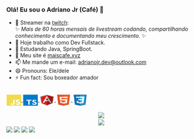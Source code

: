 ### Olá! Eu sou o Adriano Jr (Café) 👋


- 💜 Streamer na [twitch](https://www.twitch.tv/maiscafepf): </br>
 ✨ *Mais de 60 horas mensais de livestream codando, compartilhando conhecimento e documentando meu crescimento.* ✨
- 🔭 Hoje trabalho como Dev Fullstack.
- 🌱 Estudando Java, SpringBoot.
- 💬 Meu site é [maiscafe.xyz](https://www.maiscafe.xyz)
- 📫 Me mande um e-mail: adrianojr.dev@outlook.com
- 😄 Pronouns: Ele/dele
- ⚡ Fun fact: Sou boxeador amador
<div style="display: inline_block"><br>
  <a href="https://www.github.com/maiscafe">
  <img align="center" alt="Js" height="30" width="40" src="https://raw.githubusercontent.com/devicons/devicon/master/icons/javascript/javascript-plain.svg">
  <img align="center" alt="Ts" height="30" width="40" src="https://raw.githubusercontent.com/devicons/devicon/master/icons/typescript/typescript-plain.svg">
  <img align="center" alt="Angular" height="30" width="40" src="https://github.com/devicons/devicon/blob/master/icons/angularjs/angularjs-original.svg">
  <img align="center" alt="HTML" height="30" width="40" src="https://raw.githubusercontent.com/devicons/devicon/master/icons/html5/html5-original.svg">
  <img align="center" alt="CSS" height="30" width="40" src="https://raw.githubusercontent.com/devicons/devicon/master/icons/css3/css3-original.svg">
  </a>
</div>
  </br>
<div align="center">
  <a href="https://github.com/maiscafe">
  <img height="180em" src="https://github-readme-stats.vercel.app/api?username=maiscafe&show_icons=true&theme=dark&include_all_commits=true&count_private=true"/>
    </br>
  <img height="180em" src="https://github-readme-stats.vercel.app/api/top-langs/?username=maiscafe&layout=compact&langs_count=7&theme=dark"/>
</div>
 
  <div>
  <a href="https://www.youtube.com/channel/UCmw09jHXU3Gt14EdqgoyiWg" target="_blank"><img src="https://img.shields.io/badge/YouTube-FF0000?style=for-the-badge&logo=youtube&logoColor=white" target="_blank"></a>
 	<a href="https://www.twitch.tv/maiscafepf" target="_blank"><img src="https://img.shields.io/badge/Twitch-9146FF?style=for-the-badge&logo=twitch&logoColor=white" target="_blank"></a>
  <a href = "mailto:mais.cafe@outlook.com"><img src="https://img.shields.io/badge/Microsoft_Outlook-0078D4?style=for-the-badge&logo=microsoft-outlook&logoColor=white" target="_blank"></a>
  <a href="https://www.linkedin.com/in/maiscafe/" target="_blank"><img src="https://img.shields.io/badge/-LinkedIn-%230077B5?style=for-the-badge&logo=linkedin&logoColor=white" target="_blank"></a> 
 
</div>
